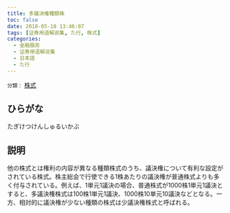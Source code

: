 ```yaml
---
title: 多議決権種類株
toc: false
date: 2018-05-18 13:46:07
tags: [证券用语解说集, た行, 株式]
categories:
  - 金融服务
  - 证券用语解说集
  - 日本語
  - た行
---
```


`分類：` [株式](/tags/株式/)

## ひらがな

たぎけつけんしゅるいかぶ

## 説明

他の株式とは権利の内容が異なる種類株式のうち、議決権について有利な設定がされている株式。株主総会で行使できる1株あたりの議決権が普通株式よりも多く付与されている。例えば、1単元1議決の場合、普通株式が1000株1単元1議決とすると、多議決権株式は100株1単元1議決、1000株10単元10議決などとなる。一方、相対的に議決権が少ない種類の株式は少議決権株式と呼ばれる。
